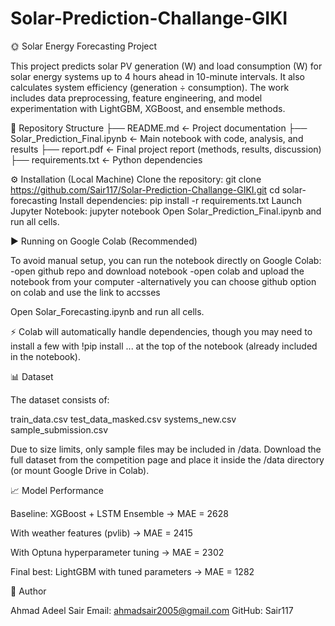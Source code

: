 # Solar-Prediction-Challange-GIKI
🌞 Solar Energy Forecasting Project

This project predicts solar PV generation (W) and load consumption (W) for solar energy systems up to 4 hours ahead in 10-minute intervals. It also calculates system efficiency (generation ÷ consumption).
The work includes data preprocessing, feature engineering, and model experimentation with LightGBM, XGBoost, and ensemble methods.

📂 Repository Structure
├── README.md                 <- Project documentation
├── Solar_Prediction_Final.ipynb   <- Main notebook with code, analysis, and results
├── report.pdf                <- Final project report (methods, results, discussion)
├── requirements.txt          <- Python dependencies


⚙️ Installation (Local Machine)
Clone the repository:
git clone https://github.com/Sair117/Solar-Prediction-Challange-GIKI.git
cd solar-forecasting
Install dependencies: pip install -r requirements.txt
Launch Jupyter Notebook: jupyter notebook
Open Solar_Prediction_Final.ipynb and run all cells.


▶️ Running on Google Colab (Recommended)

To avoid manual setup, you can run the notebook directly on Google Colab:
 -open github repo and download notebook
 -open colab and upload the notebook from your computer
 -alternatively you can choose github option on colab and use the link to accsses

Open Solar_Forecasting.ipynb and run all cells.

⚡ Colab will automatically handle dependencies, though you may need to install a few with !pip install ... at the top of the notebook (already included in the notebook).

📊 Dataset

The dataset consists of:

train_data.csv
test_data_masked.csv
systems_new.csv
sample_submission.csv

Due to size limits, only sample files may be included in /data.
Download the full dataset from the competition page and place it inside the /data directory (or mount Google Drive in Colab).


📈 Model Performance

Baseline: XGBoost + LSTM Ensemble → MAE = 2628

With weather features (pvlib) → MAE = 2415

With Optuna hyperparameter tuning → MAE = 2302

Final best: LightGBM with tuned parameters → MAE = 1282

👤 Author

Ahmad Adeel Sair
Email: ahmadsair2005@gmail.com
GitHub: Sair117
